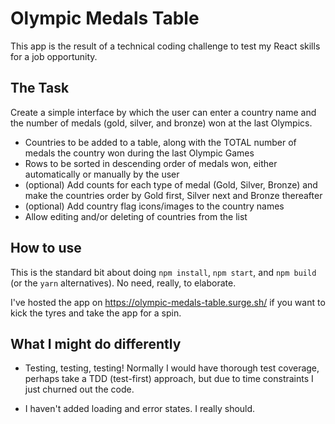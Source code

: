 # Olympic Medals Table

This app is the result of a technical coding challenge to test my React skills for a job opportunity.

## The Task

Create a simple interface by which the user can enter a country name and the number of medals (gold, silver, and bronze) won at the last Olympics.

* Countries to be added to a table, along with the TOTAL number of medals the country won during the last Olympic Games
* Rows to be sorted in descending order of medals won, either automatically or manually by the user
* (optional) Add counts for each type of medal (Gold, Silver, Bronze) and make the countries order by Gold first,
  Silver next and Bronze thereafter
* (optional) Add country flag icons/images to the country names
* Allow editing and/or deleting of countries from the list

## How to use

This is the standard bit about doing `npm install`, `npm start`, and `npm build` (or the `yarn` alternatives).
No need, really, to elaborate.

I've hosted the app on https://olympic-medals-table.surge.sh/ if you want to kick the tyres and take the app for a spin.

## What I might do differently

* Testing, testing, testing!  Normally I would have thorough test coverage, perhaps take a TDD (test-first) approach,
  but due to time constraints I just churned out the code.

* I haven't added loading and error states. I really should.
